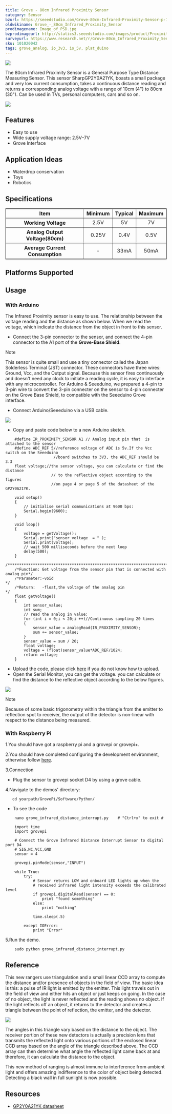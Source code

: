 ```yaml
---
title: Grove - 80cm Infrared Proximity Sensor
category: Sensor
bzurl: https://seeedstudio.com/Grove-80cm-Infrared-Proximity-Sensor-p-788.html
oldwikiname: Grove_-_80cm_Infrared_Proximity_Sensor
prodimagename: Image_of_PSD.jpg
bzprodimageurl: http://statics3.seeedstudio.com/images/product/Proximity.jpg
surveyurl: https://www.research.net/r/Grove-80cm_Infrared_Proximity_Sensor
sku: 101020042
tags: grove_analog, io_3v3, io_5v, plat_duino
---
```


![](/assets/Grove-80cm_Infrared_Proximity_Sensor/img/Image_of_PSD.jpg)

The 80cm Infrared Proximity Sensor is a General Purpose Type Distance Measuring Sensor. This sensor SharpGP2Y0A21YK, boasts a small package and very low current consumption, takes a continuous distance reading and returns a corresponding analog voltage with a range of 10cm (4") to 80cm (30"). Can be used in TVs, personal computers, cars and so on.

[![](/assets/common/Get_One_Now_Banner.png)](http://www.seeedstudio.com/Grove-80cm-Infrared-Proximity-Sensor-p-788.html)


Features
--------

-   Easy to use
-   Wide supply voltage range: 2.5V–7V
-   Grove Interface

Application Ideas
-----------------

-   Waterdrop conservation
-   Toys
-   Robotics

Specifications
-------------

<table border="1" cellspacing="0" width="80%">
<tr>
<th scope="col">
Item
</th>
<th scope="col">
Minimum
</th>
<th scope="col">
Typical
</th>
<th scope="col">
Maximum
</th>
</tr>
<tr align="center">
<th scope="row">
Working Voltage
</th>
<td>
2.5V
</td>
<td>
5V
</td>
<td>
7V
</td>
</tr>
<tr align="center">
<th scope="row">
Analog Output Voltage(80cm)
</th>
<td>
0.25V
</td>
<td>
0.4V
</td>
<td>
0.5V
</td>
</tr>
<tr align="center">
<th scope="row">
Average Current Consumption
</th>
<td>
-
</td>
<td>
33mA
</td>
<td>
50mA
</td>
</tr>
</table>

Platforms Supported
-------------------

Usage
-----

### With Arduino

The Infrared Proximity sensor is easy to use. The relationship between the voltage reading and the distance as shown below. When we read the voltage, which indicate the distance from the object in front to this sensor.

-   Connect the 3-pin connector to the sensor, and connect the 4-pin connector to the A1 port of the **Grove-Base Shield**.

<div class="admonition note">
<p class="admonition-title">Note</p>
This sensor is quite small and use a tiny connector called the Japan Solderless Terminal (JST) connector. These connectors have three wires: Ground, Vcc, and the Output signal. Because this sensor fires continuously and doesn't need any clock to initiate a reading cycle, it is easy to interface with any microcontroller. For Arduino & Seeeduino, we prepared a 4-pin to 3-pin wire to convert the 3-pin connecter on the sensor to 4-pin connecter on the Grove Base Shield, to compatible with the Seeeduino Grove interface.
</div>

-   Connect Arduino/Seeeduino via a USB cable.

![](/assets/Grove-80cm_Infrared_Proximity_Sensor/img/80cm_Infrared.jpg)

-   Copy and paste code below to a new Arduino sketch.

```
    #define IR_PROXIMITY_SENSOR A1 // Analog input pin that  is attached to the sensor
    #define ADC_REF 5//reference voltage of ADC is 5v.If the Vcc switch on the Seeeduino
                     //board switches to 3V3, the ADC_REF should be 3.3
    float voltage;//the sensor voltage, you can calculate or find the distance
                    // to the reflective object according to the figures
                    //on page 4 or page 5 of the datasheet of the GP2Y0A21YK.

    void setup() 
    {
        // initialise serial communications at 9600 bps:
        Serial.begin(9600); 
    }
     
    void loop() 
    {
        voltage = getVoltage();
        Serial.print("sensor voltage  = " );                       
        Serial.print(voltage); 
        // wait 500 milliseconds before the next loop
        delay(500); 
    }
    /****************************************************************************/
    /*Function: Get voltage from the sensor pin that is connected with analog pin*/
    /*Parameter:-void                                                       */
    /*Return:   -float,the voltage of the analog pin                        */
    float getVoltage()
    {
        int sensor_value;
        int sum;  
        // read the analog in value:
        for (int i = 0;i < 20;i ++)//Continuous sampling 20 times
        {
            sensor_value = analogRead(IR_PROXIMITY_SENSOR); 
            sum += sensor_value;
        }
        sensor_value = sum / 20;
        float voltage;
        voltage = (float)sensor_value*ADC_REF/1024;
        return voltage;
    } 
```

-   Upload the code, please click [here](/Upload_Code) if you do not know how to upload.
-   Open the Serial Monitor, you can get the voltage. you can calculate or find the distance to the reflective object according to the below figures.

![](/assets/Grove-80cm_Infrared_Proximity_Sensor/img/Infrared_Proximity.jpg)

<div class="admonition note">
<p class="admonition-title">Note</p>
Because of some basic trigonometry within the triangle from the emitter to reflection spot to receiver, the output of the detector is non-linear with respect to the distance being measured.
</div>

### With Raspberry Pi

1.You should have got a raspberry pi and a grovepi or grovepi+.

2.You should have completed configuring the development environment, otherwise follow [here](/GrovePiPlus#Introducing_the_GrovePi.2B).

3.Connection

-   Plug the sensor to grovepi socket D4 by using a grove cable.

4.Navigate to the demos' directory:

       cd yourpath/GrovePi/Software/Python/

-   To see the code

```
    nano grove_infrared_distance_interrupt.py    # "Ctrl+x" to exit #
```
```
    import time
    import grovepi

    # Connect the Grove Infrared Distance Interrupt Sensor to digital port D4
    # SIG,NC,VCC,GND
    sensor = 4

    grovepi.pinMode(sensor,"INPUT")

    while True:
        try:
            # Sensor returns LOW and onboard LED lights up when the
            # received infrared light intensity exceeds the calibrated level
            if grovepi.digitalRead(sensor) == 0:
                print "found something"
            else:
                print "nothing"

            time.sleep(.5)

        except IOError:
            print "Error"
```

5.Run the demo.
```
    sudo python grove_infrared_distance_interrupt.py
```

Reference
---------

This new rangers use triangulation and a small linear CCD array to compute the distance and/or presence of objects in the field of view. The basic idea is this: a pulse of IR light is emitted by the emitter. This light travels out in the field of view and either hits an object or just keeps on going. In the case of no object, the light is never reflected and the reading shows no object. If the light reflects off an object, it returns to the detector and creates a triangle between the point of reflection, the emitter, and the detector.

![](/assets/Grove-80cm_Infrared_Proximity_Sensor/img/Theory_of_PSD.jpg)

The angles in this triangle vary based on the distance to the object. The receiver portion of these new detectors is actually a precision lens that transmits the reflected light onto various portions of the enclosed linear CCD array based on the angle of the triangle described above. The CCD array can then determine what angle the reflected light came back at and therefore, it can calculate the distance to the object.

This new method of ranging is almost immune to interference from ambient light and offers amazing indifference to the color of object being detected. Detecting a black wall in full sunlight is now possible.


Resources
---------

- [GP2Y0A21YK datasheet](/assets/Grove-80cm_Infrared_Proximity_Sensor/res/GP2Y0A21YK.pdf)

<!-- This Markdown file was created from http://www.seeedstudio.com/wiki/Grove_-_80cm_Infrared_Proximity_Sensor -->

